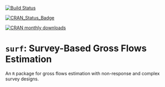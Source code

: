 [![Build Status](https://travis-ci.com/guilhermejacob/surf.svg?branch=master)](https://travis-ci.com/guilhermejacob/surf)

[![CRAN_Status_Badge](http://www.r-pkg.org/badges/version/surf)](https://cran.r-project.org/package=surf) 

[![CRAN monthly downloads](http://cranlogs.r-pkg.org/badges/surf "CRAN monthly downloads")](https://cran.r-project.org/package=surf)

# `surf`: Survey-Based Gross Flows Estimation

An `R` package for gross flows estimation with non-response and complex survey designs.
